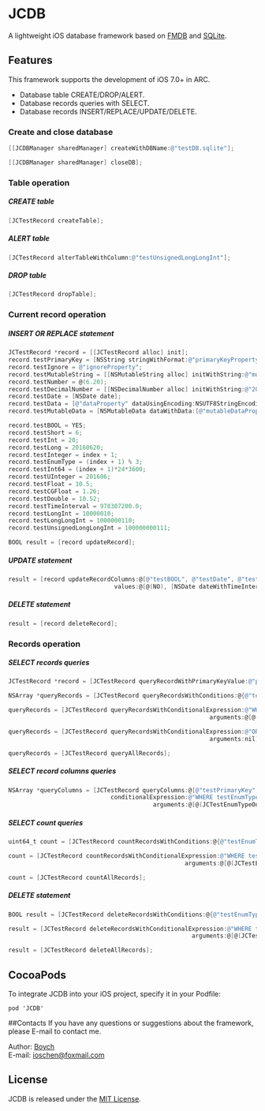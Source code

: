 # JCDB
A lightweight iOS database framework based on [FMDB](https://github.com/ccgus/fmdb) and [SQLite](http://sqlite.org).

## Features
This framework supports the development of iOS 7.0+ in ARC.

* Database table CREATE/DROP/ALERT.
* Database records queries with SELECT.
* Database records INSERT/REPLACE/UPDATE/DELETE.

### Create and close database
```objective-c
[[JCDBManager sharedManager] createWithDBName:@"testDB.sqlite"];
```
```objective-c
[[JCDBManager sharedManager] closeDB];
```
### Table operation

##### CREATE table
```objective-c
[JCTestRecord createTable];
```
##### ALERT table
```objective-c
[JCTestRecord alterTableWithColumn:@"testUnsignedLongLongInt"];
```
##### DROP table
```objective-c
[JCTestRecord dropTable];
```

### Current record operation

##### INSERT OR REPLACE statement
```objective-c
JCTestRecord *record = [[JCTestRecord alloc] init];
record.testPrimaryKey = [NSString stringWithFormat:@"primaryKeyProperty%@", @(index + 1)];
record.testIgnore = @"ignoreProperty";
record.testMutableString = [[NSMutableString alloc] initWithString:@"mutableStringProperty"];
record.testNumber = @(6.20);
record.testDecimalNumber = [[NSDecimalNumber alloc] initWithString:@"2016"];
record.testDate = [NSDate date];
record.testData = [@"dataProperty" dataUsingEncoding:NSUTF8StringEncoding];
record.testMutableData = [NSMutableData dataWithData:[@"mutableDataProperty" dataUsingEncoding:NSUTF8StringEncoding]];

record.testBOOL = YES;
record.testShort = 6;
record.testInt = 20;
record.testLong = 20160620;
record.testInteger = index + 1;
record.testEnumType = (index + 1) % 3;
record.testInt64 = (index + 1)*24*3600;
record.testUInteger = 201606;
record.testFloat = 10.5;
record.testCGFloat = 1.26;
record.testDouble = 10.52;
record.testTimeInterval = 978307200.0;
record.testLongInt = 10000010;
record.testLongLongInt = 1000000110;
record.testUnsignedLongLongInt = 100000000111;

BOOL result = [record updateRecord];
```
    
##### UPDATE statement
```objective-c
result = [record updateRecordColumns:@[@"testBOOL", @"testDate", @"testNumber"]
                              values:@[@(NO), [NSDate dateWithTimeIntervalSince1970:9], @(6.22)]];
```

##### DELETE statement
```objective-c
result = [record deleteRecord];
```

### Records operation

##### SELECT records queries 
```objective-c
JCTestRecord *record = [JCTestRecord queryRecordWithPrimaryKeyValue:@"primaryKeyProperty2"];
```
```objective-c
NSArray *queryRecords = [JCTestRecord queryRecordsWithConditions:@{@"testEnumType":@(JCTestEnumTypeTwo)}];
```
```objective-c
queryRecords = [JCTestRecord queryRecordsWithConditionalExpression:@"WHERE testEnumType < ?"
                                                         arguments:@[@(JCTestEnumTypeTwo)]];
```
```objective-c
queryRecords = [JCTestRecord queryRecordsWithConditionalExpression:@"ORDER BY testEnumType DESC"
                                                         arguments:nil];
```
```objective-c
queryRecords = [JCTestRecord queryAllRecords];
```

##### SELECT record columns queries
```objective-c
NSArray *queryColumns = [JCTestRecord queryColumns:@[@"testPrimaryKey", @"testDate"]
                             conditionalExpression:@"WHERE testEnumType < ? ORDER BY testInteger DESC"
                                         arguments:@[@(JCTestEnumTypeOne)]];
```
##### SELECT count queries
```objective-c
uint64_t count = [JCTestRecord countRecordsWithConditions:@{@"testEnumType":@(JCTestEnumTypeTwo)}];
```
```objective-c
count = [JCTestRecord countRecordsWithConditionalExpression:@"WHERE testEnumType < ?"
                                                  arguments:@[@(JCTestEnumTypeOne)]];
```
```objective-c
count = [JCTestRecord countAllRecords];
```
##### DELETE statement
```objective-c
BOOL result = [JCTestRecord deleteRecordsWithConditions:@{@"testEnumType":@(JCTestEnumTypeTwo)}];
```
```objective-c
result = [JCTestRecord deleteRecordsWithConditionalExpression:@"WHERE testEnumType < ?"
                                                    arguments:@[@(JCTestEnumTypeOne)]];
```
```objective-c
result = [JCTestRecord deleteAllRecords];
```

## CocoaPods
To integrate JCDB into your iOS project, specify it in your Podfile:
    
	pod 'JCDB'

##Contacts
If you have any questions or suggestions about the framework, please E-mail to contact me.

Author: [Boych](https://github.com/Boych)	
E-mail: ioschen@foxmail.com

## License
JCDB is released under the [MIT License](https://github.com/Boych/JCDB/blob/master/LICENSE).